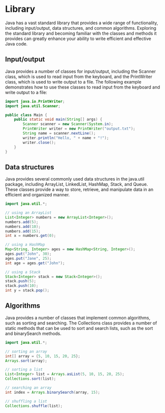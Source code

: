 # Library
Java has a vast standard library that provides a wide range of functionality, including input/output, data structures, and common algorithms. Exploring the standard library and becoming familiar with the classes and methods it provides can greatly enhance your ability to write efficient and effective Java code.

## Input/output
Java provides a number of classes for input/output, including the Scanner class, which is used to read input from the keyboard, and the PrintWriter class, which is used to write output to a file. The following example demonstrates how to use these classes to read input from the keyboard and write output to a file:

```java
import java.io.PrintWriter;
import java.util.Scanner;

public class Main {
    public static void main(String[] args) {
        Scanner scanner = new Scanner(System.in);
        PrintWriter writer = new PrintWriter("output.txt");
        String name = scanner.nextLine();
        writer.println("Hello, " + name + "!");
        writer.close();
    }
}
```

## Data structures
Java provides several commonly used data structures in the java.util package, including ArrayList, LinkedList, HashMap, Stack, and Queue. These classes provide a way to store, retrieve, and manipulate data in an efficient and organized manner.

```java
import java.util.*;

// using an ArrayList
List<Integer> numbers = new ArrayList<Integer>();
numbers.add(5);
numbers.add(10);
numbers.add(15);
int x = numbers.get(0);

// using a HashMap
Map<String, Integer> ages = new HashMap<String, Integer>();
ages.put("John", 30);
ages.put("Jane", 25);
int age = ages.get("John");

// using a Stack
Stack<Integer> stack = new Stack<Integer>();
stack.push(5);
stack.push(10);
int y = stack.pop();
```

## Algorithms
Java provides a number of classes that implement common algorithms, such as sorting and searching. The Collections class provides a number of static methods that can be used to sort and search lists, such as the sort and binarySearch methods.

```java
import java.util.*;

// sorting an array
int[] array = {5, 10, 15, 20, 25};
Arrays.sort(array);

// sorting a list
List<Integer> list = Arrays.asList(5, 10, 15, 20, 25);
Collections.sort(list);

// searching an array
int index = Arrays.binarySearch(array, 15);

// shuffling a list
Collections.shuffle(list);
```


